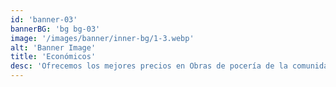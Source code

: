 ```yaml
---
id: 'banner-03'
bannerBG: 'bg bg-03'
image: '/images/banner/inner-bg/1-3.webp'
alt: 'Banner Image'
title: 'Económicos'
desc: 'Ofrecemos los mejores precios en Obras de pocería de la comunidad de Madrid. Llámanos y compruébalo.'
---
```

